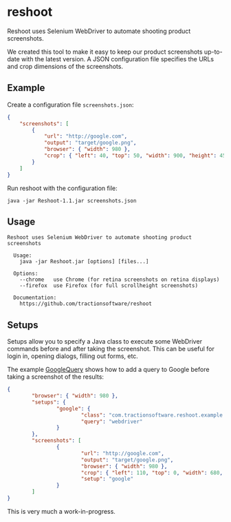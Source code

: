 reshoot
=======

Reshoot uses Selenium WebDriver to automate shooting product screenshots.

We created this tool to make it easy to keep our product screenshots up-to-date with the latest version. A JSON configuration file specifies the URLs and crop dimensions of the screenshots.

## Example

Create a configuration file `screenshots.json`:

```json
{
    "screenshots": [
        {
            "url": "http://google.com",
            "output": "target/google.png",
            "browser": { "width": 980 },
            "crop": { "left": 40, "top": 50, "width": 900, "height": 450 }
        }
    ]
}
```

Run reshoot with the configuration file:

```
java -jar Reshoot-1.1.jar screenshots.json
```

## Usage

```
Reshoot uses Selenium WebDriver to automate shooting product screenshots

  Usage:
    java -jar Reshoot.jar [options] [files...]

  Options:
    --chrome   use Chrome (for retina screenshots on retina displays)
    --firefox  use Firefox (for full scrollheight screenshots)

  Documentation:
    https://github.com/tractionsoftware/reshoot
```

## Setups

Setups allow you to specify a Java class to execute some WebDriver commands before and after taking the screenshot. This can be useful for login in, opening dialogs, filling out forms, etc.

The example [GoogleQuery](src/main/java/com/tractionsoftware/reshoot/example/GoogleQuery.java) shows how to add a query to Google before taking a screenshot of the results:

```json
{
        "browser": { "width": 980 },
        "setups": {
                "google": {
                        "class": "com.tractionsoftware.reshoot.example.GoogleQuery",
                        "query": "webdriver"
                }
        },
        "screenshots": [
                {
                        "url": "http://google.com",
                        "output": "target/google.png",
                        "browser": { "width": 980 },
                        "crop": { "left": 110, "top": 0, "width": 680, "height": 450 },
                        "setup": "google"
                }
        ]
}
```

This is very much a work-in-progress. 
